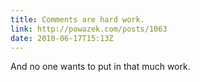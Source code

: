 ```yaml
---
title: Comments are hard work.
link: http://powazek.com/posts/1063
date: 2010-06-17T15:13Z
---
```

And no one wants to put in that much work.
